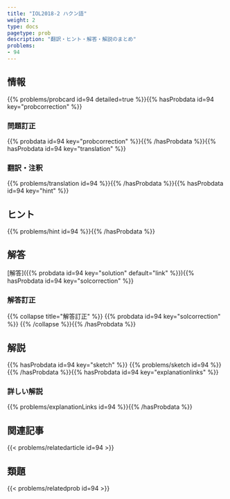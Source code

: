 ```yaml
---
title: "IOL2018-2 ハクン語"
weight: 2
type: docs
pagetype: prob
description: "翻訳・ヒント・解答・解説のまとめ"
problems: 
- 94
---
```


## 情報

{{% problems/probcard id=94 detailed=true %}}{{% hasProbdata id=94 key="probcorrection" %}}

### 問題訂正

{{% probdata id=94 key="probcorrection" %}}{{% /hasProbdata %}}{{% hasProbdata id=94 key="translation" %}}

### 翻訳・注釈

{{% problems/translation id=94 %}}{{% /hasProbdata %}}{{% hasProbdata id=94 key="hint" %}}

## ヒント

{{% problems/hint id=94 %}}{{% /hasProbdata %}}

## 解答

[解答]({{% probdata id=94 key="solution" default="link" %}}){{% hasProbdata id=94 key="solcorrection" %}}

### 解答訂正

{{% collapse title="解答訂正" %}}
{{% probdata id=94 key="solcorrection" %}}
{{% /collapse %}}{{% /hasProbdata %}}

## 解説

{{% hasProbdata id=94 key="sketch" %}}
{{% problems/sketch id=94 %}}
{{% /hasProbdata %}}{{% hasProbdata id=94 key="explanationlinks" %}}

### 詳しい解説

{{% problems/explanationLinks id=94 %}}{{% /hasProbdata %}}

## 関連記事

{{< problems/relatedarticle id=94 >}}

## 類題

{{< problems/relatedprob id=94 >}}

